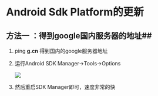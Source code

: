 # Android Sdk Platform的更新 #

## 方法一 ：得到google国内服务器的地址##

1. ping **g.cn** 得到国内的google服务器地址
2. 运行Android SDK Manager->Tools->Options

     ![](http://i.imgur.com/FxmZB8o.png)

3. 然后重启SDK Manager即可，速度非常的快